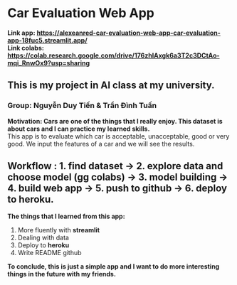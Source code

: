 # Car Evaluation Web App   
**Link app: https://alexeanred-car-evaluation-web-app-car-evaluation-app-18fuc5.streamlit.app/**  
**Link colabs: https://colab.research.google.com/drive/176zhlAxgk6a3T2c3DCtAo-mqi_RnwOx9?usp=sharing**
## This is my project in AI class at my university.  
### Group: Nguyễn Duy Tiến & Trần Đình Tuấn
**Motivation: Cars are one of the things that I really enjoy. This dataset is about cars and I can practice my learned skills.**  
This app is to evaluate which car is acceptable, unacceptable, good or very good. We input the features of a car and we will see the results.

## Workflow : 1. find dataset -> 2. explore data and choose model (gg colabs) -> 3. model building -> 4. build web app -> 5. push to github -> 6. deploy to heroku.

**The things that I learned from this app:**
1. More fluently with **streamlit**
2. Dealing with data
3. Deploy to **heroku**
4. Write README github

**To conclude, this is just a simple app and I want to do more interesting things in the future with my friends.**
